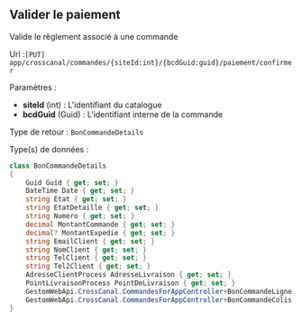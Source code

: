 ## <span id='paiementsimple'>Valider le paiement</span>

Valide le règlement associé à une commande

Url :`[PUT] app/crosscanal/commandes/{siteId:int}/{bcdGuid:guid}/paiement/confirmer`

Paramètres : 

- **siteId** (int) : L'identifiant du catalogue
- **bcdGuid** (Guid) : L'identifiant interne de la commande

Type de retour : `BonCommandeDetails`

Type(s) de données :

```csharp
class BonCommandeDetails
{
	Guid Guid { get; set; }
	DateTime Date { get; set; }
	string Etat { get; set; }
	string EtatDetaille { get; set; }
	string Numero { get; set; }
	decimal MontantCommande { get; set; }
	decimal? MontantExpedie { get; set; }
	string EmailClient { get; set; }
	string NomClient { get; set; }
	string TelClient { get; set; }
	string Tel2Client { get; set; }
	AdresseClientProcess AdresseLivraison { get; set; }
	PointLivraisonProcess PointDeLivraison { get; set; }
	GestomWebApi.CrossCanal.CommandesForAppController+BonCommandeLigne[] Lignes { get; set; }
	GestomWebApi.CrossCanal.CommandesForAppController+BonCommandeColis[] Colis { get; set; }
}

```
